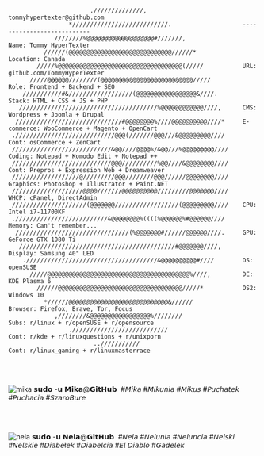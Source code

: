                            .//////////////,                           tommyhypertexter@github.com
                     *///////////////////////////.                    ---------------------------
                 ////////%@@@@@@@@@@@@@@@@@@@#///////,                Name: Tommy HyperTexter
              //////(@@@@@@@@@@@@@@@@@@@@@@@@@@@@@//////*             Location: Canada
            /////%@@@@@@@@@@@@@@@@@@@@@@@@@@@@@@@@@@@(/////           URL: github.com/TommyHyperTexter
          /////@@@@@@////////(@@@@@@@@@@@@@@@@@@@@@@@@@@/////         Role: Frontend + Backend + SEO
        ///////////#&//////////////////(@@@@@@@@@@@@@@@@@&////.       Stack: HTML + CSS + JS + PHP
       ///////////////////////////////////////%@@@@@@@@@@@@////,      CMS: Wordpress + Joomla + Drupal
      //////////////////////////////#@@@@@@@@%////@@@@@@@@@@////*     E-commerce: WooCommerce + Magento + OpenCart
     .////////////////////////////@@@(///////@@@///&@@@@@@@@@////     Cont: osCommerce + ZenCart
     ////////////////////////////&@@////@@@@%/&@@///%@@@@@@@@@////    Coding: Notepad + Komodo Edit + Notepad ++
     ////////////////////////////@@@//////////%@@////&@@@@@@@@////    Cont: Prepros + Expression Web + Dreamweaver
     ///////////////////@/////////@@@////////@@@//////@@@@@@@@////    Graphics: Photoshop + Illustrator + Paint.NET
     ////////////////////@@@@///////@@@@@@@@@@/////////@@@@@@@////    WHCP: cPanel, DirectAdmin
     /////////////////////(@@@@@@@//////////////////(@@@@@@@@@////    CPU: Intel i7-11700KF
     .//////////////////////////&@@@@@@@@%((((%@@@@@@%#@@@@@@////     Memory: Can't remember...
      ////////////////////////////////(%@@@@@@@#//////@@@@@@////.     GPU: GeForce GTX 1080 Ti
       ////////////////////////////////////////////#@@@@@@@////,      Display: Samsung 40" LED
        ./////////////////////////////////////&@@@@@@@@@@#////        OS: openSUSE
          /////@@@@@@@@@@@@@@@@@@@@@@@@@@@@@@@@@@@@@@@@%////,         DE: KDE Plasma 6
            //////@@@@@@@@@@@@@@@@@@@@@@@@@@@@@@@@@@@/////*           OS2: Windows 10
              *//////@@@@@@@@@@@@@@@@@@@@@@@@@@@@&//////              Browser: Firefox, Brave, Tor, Focus
                 ,////////&@@@@@@@@@@@@@@@@@%////////                 Subs: r/linux + r/openSUSE + r/opensource
                     .///////////////////////////                     Cont: r/kde + r/linuxquestions + r/unixporn
                            ..///////////                             Cont: r/linux_gaming + r/linuxmasterrace


<br>
<br>


![mika](https://github.com/user-attachments/assets/438adf82-03ff-435f-af23-a02e6aaef069)
𝘀𝘂𝗱𝗼 -𝘂 𝗠𝗶𝗸𝗮@𝗚𝗶𝘁𝗛𝘂𝗯&nbsp; #𝘔𝘪𝘬𝘢 #𝘔𝘪𝘬𝘶𝘯𝘪𝘢 #𝘔𝘪𝘬𝘶𝘴 #𝘗𝘶𝘤𝘩𝘢𝘵𝘦𝘬 #𝘗𝘶𝘤𝘩𝘢𝘤𝘪𝘢 #𝘚𝘻𝘢𝘳𝘰𝘉𝘶𝘳𝘦

<br>
<br>


![nela](https://github.com/user-attachments/assets/abb1e3f3-2357-40e7-bfaf-3989e65a6332)
𝘀𝘂𝗱𝗼 -𝘂 𝗡𝗲𝗹𝗮@𝗚𝗶𝘁𝗛𝘂𝗯&nbsp; #𝘕𝘦𝘭𝘢 #𝘕𝘦𝘭𝘶𝘯𝘪𝘢 #𝘕𝘦𝘭𝘶𝘯𝘤𝘪𝘢 #𝘕𝘦𝘭𝘴𝘬𝘪 #𝘕𝘦𝘭𝘴𝘬𝘪𝘦 #𝘋𝘪𝘢𝘣𝘦ł𝘦𝘬 #𝘋𝘪𝘢𝘣𝘦𝘭𝘤𝘪𝘢 #𝘌𝘭 𝘋𝘪𝘢𝘣𝘭𝘰 #𝘎𝘢𝘥𝘦𝘭𝘦𝘬

